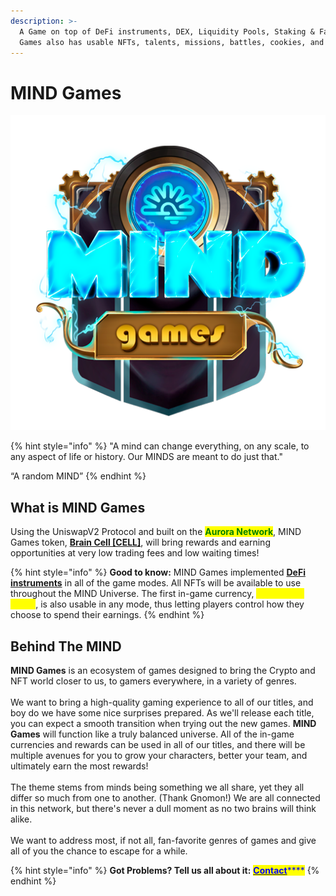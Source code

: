 ```yaml
---
description: >-
  A Game on top of DeFi instruments, DEX, Liquidity Pools, Staking & Farms. MIND
  Games also has usable NFTs, talents, missions, battles, cookies, and rewards!
---
```


# MIND Games



![](.gitbook/assets/LogoS.png)

{% hint style="info" %}
"A mind can change everything, on any scale, to any aspect of life or history. Our MINDS are meant to do just that."

&#x20;                                                                                                                       “A random MIND”
{% endhint %}

## What is MIND Games

Using the UniswapV2 Protocol and built on the <mark style="color:green;">**Aurora Network**</mark>, MIND Games token, [**Brain Cell \[CELL\]**](how-it-works/brain-cell-token.md), will bring rewards and earning opportunities at very low trading fees and low waiting times!

{% hint style="info" %}
**Good to know:** MIND Games implemented [**DeFi instruments**](broken-reference) in all of the game modes. All NFTs will be available to use throughout the MIND Universe. The first in-game currency,  <mark style="color:yellow;">**AURORIUM \[AUR]**</mark>, is also usable in any mode, thus letting players control how they choose to spend their earnings.&#x20;
{% endhint %}

## Behind The MIND

**MIND Games** is an ecosystem of games designed to bring the Crypto and NFT world closer to us, to gamers everywhere, in a variety of genres. \
\
We want to bring a high-quality gaming experience to all of our titles, and boy do we have some nice surprises prepared. As we'll release each title, you can expect a smooth transition when trying out the new games. **MIND Games** will function like a truly balanced universe. All of the in-game currencies and rewards can be used in all of our titles, and there will be multiple avenues for you to grow your characters, better your team, and ultimately earn the most rewards! \
\
The theme stems from minds being something we all share, yet they all differ so much from one to another. (Thank Gnomon!) We are all connected in this network, but there's never a dull moment as no two brains will think alike. \
\
We want to address most, if not all, fan-favorite genres of games and give all of you the chance to escape for a while.

{% hint style="info" %}
**Got Problems? Tell us all about it:** <mark style="color:blue;"></mark> [<mark style="color:blue;">**Contact**</mark>](https://app.gitbook.com/u/LSekvmXr13dfeLOhYZ37y1mzDti2)<mark style="color:blue;">****</mark>
{% endhint %}

